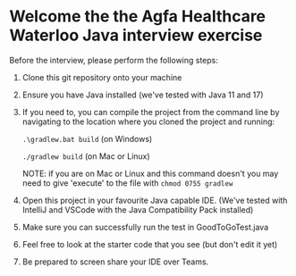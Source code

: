 # Welcome the the Agfa Healthcare Waterloo Java interview exercise

Before the interview, please perform the following steps:

1. Clone this git repository onto your machine
2. Ensure you have Java installed (we've tested with Java 11 and 17)
3. If you need to, you can compile the project from the command line by navigating to the location where you cloned the project and running: 

	```.\gradlew.bat build``` (on Windows)
	
	```./gradlew build``` (on Mac or Linux)

	NOTE: if you are on Mac or Linux and this command doesn't you may need to give 'execute' to the file with ```chmod 0755 gradlew```

4. Open this project in your favourite Java capable IDE. (We've tested with IntelliJ and VSCode with the Java Compatibility Pack installed)
5. Make sure you can successfully run the test in GoodToGoTest.java
6. Feel free to look at the starter code that you see (but don't edit it yet)
7. Be prepared to screen share your IDE over Teams.